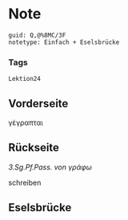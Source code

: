# Note
```
guid: Q,@%8MC/3F
notetype: Einfach + Eselsbrücke
```

### Tags
```
Lektion24
```

## Vorderseite
γέγραπται

## Rückseite
<i>3.Sg.Pf.Pass. von γράφω </i><div>schreiben</div>

## Eselsbrücke

